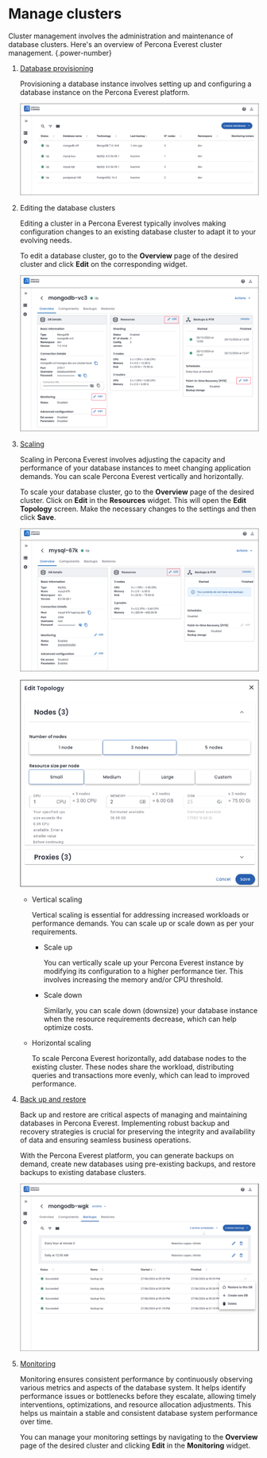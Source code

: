 # Manage clusters

Cluster management involves the administration and maintenance of database clusters. Here's an overview of Percona Everest cluster management.
{.power-number}

1. [Database provisioning](../use/db_provision.md)
    
    Provisioning a database instance involves setting up and configuring a database instance on the Percona Everest platform. 

    ![!image](../images/database_view.png)


2. Editing the database clusters

    Editing a cluster in a Percona Everest typically involves making configuration changes to an existing database cluster to adapt it to your evolving needs.

    To edit a database cluster, go to the **Overview** page of the desired cluster and click **Edit** on the corresponding widget.

    ![!image](../images/remove_edit_db_wizard.png)
    

3. [Scaling](../use/scaling.md)

    Scaling in Percona Everest involves adjusting the capacity and performance of your database instances to meet changing application demands. You can scale Percona Everest vertically and horizontally.

    To scale your database cluster, go to the **Overview** page of the desired cluster. Click on **Edit** in the **Resources** widget. This will open the **Edit Topology** screen. Make the necessary changes to the settings and then click **Save**.
    
    ![!image](../images/everest_db_scaling.png)

    
    ![!image](../images/edit_resources_toplogy.png)



    * Vertical scaling
            
        Vertical scaling is essential for addressing increased workloads or performance demands. You can scale up or scale down as per your requirements. 
        
        * Scale up

            You can vertically scale up your Percona Everest instance by modifying its configuration to a higher performance tier. This involves increasing the memory and/or CPU threshold.

        * Scale down               
        
            Similarly, you can scale down (downsize) your database instance when the resource requirements decrease, which can help optimize costs.

    * Horizontal scaling

        To scale Percona Everest horizontally, add database nodes to the existing cluster. These nodes share the workload, distributing queries and transactions more evenly, which can lead to improved performance.

4. [Back up and restore](../use/AboutBackups.md)

    Back up and restore are critical aspects of managing and maintaining databases in Percona Everest. Implementing robust backup and recovery strategies is crucial for preserving the integrity and availability of data and ensuring seamless business operations.

    With the Percona Everest platform, you can generate backups on demand, create new databases using pre-existing backups, and restore backups to existing database clusters.

    
    ![!image](../images/database_backups.png)

5. [Monitoring](../use/monitor_endpoints.md)

    Monitoring ensures consistent performance by continuously observing various metrics and aspects of the database system. It helps identify performance issues or bottlenecks before they escalate, allowing timely interventions, optimizations, and resource allocation adjustments. This helps us maintain a stable and consistent database system performance over time.

    You can manage your monitoring settings by navigating to the **Overview** page of the desired cluster and clicking **Edit** in the **Monitoring** widget.
